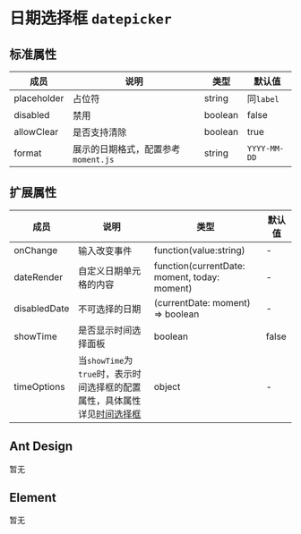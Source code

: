# 日期选择框 `datepicker`

## 标准属性

| 成员 | 说明 | 类型 | 默认值 |
| --- | --- | --- | --- |
| placeholder | 占位符 | string | 同`label` |
| disabled | 禁用 | boolean | false |
| allowClear | 是否支持清除 | boolean | true |
| format | 展示的日期格式，配置参考 `moment.js` | string | `YYYY-MM-DD` |

## 扩展属性

| 成员 | 说明 | 类型 | 默认值 |
| --- | --- | --- | --- |
| onChange | 输入改变事件 | function(value:string) | - |
| dateRender | 自定义日期单元格的内容 | function(currentDate: moment, today: moment) | - |
| disabledDate | 不可选择的日期 | (currentDate: moment) => boolean | - |
| showTime | 是否显示时间选择面板 | boolean | false |
| timeOptions | 当`showTime`为`true`时，表示时间选择框的配置属性，具体属性详见[时间选择框](form/timepicker.md) | object | - |

## Ant Design

暂无

## Element

暂无